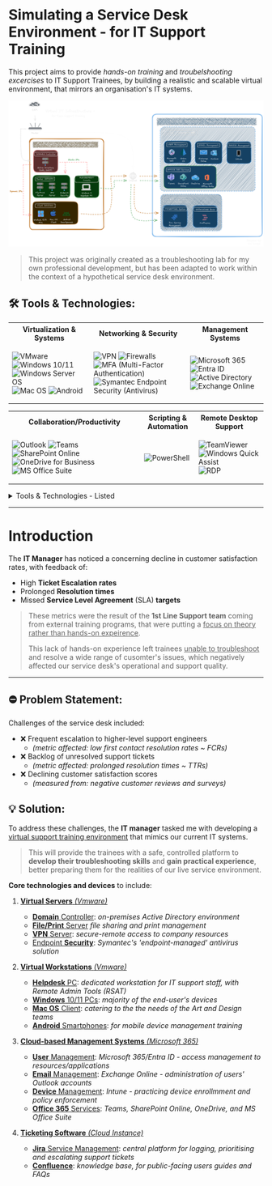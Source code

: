 # Simulating a Service Desk Environment - for IT Support Training 

This project aims to provide *hands-on training* and *troubelshooting excercises* to IT Support Trainees, by building a realistic and scalable virtual environment, that mirrors an organisation's IT systems.

![Diagram](IMG_Virtual-Infra-Diagram.png)

> This project was originally created as a troubleshooting lab for my own professional development, but  has been adapted to work within the context of a hypothetical service desk environment.

## 🛠 Tools & Technologies:

<table> <tr> <th>Virtualization & Systems</th> <th>Networking & Security</th> <th>Management Systems</th> </tr> <tr> <td> <p align="left"> <img src="https://www.svgrepo.com/show/448257/vmware.svg" alt="VMware" title="VMware" width="48" height="48"> <img src="https://cdn.worldvectorlogo.com/logos/microsoft-windows-11.svg" alt="Windows 10/11" title="Windows 10/11" width="40" height="48"> <img src="https://cdn.worldvectorlogo.com/logos/windows-server-2.svg" alt="Windows Server OS" title="Windows Server OS" width="40" height="48"> <img src="https://cdn.worldvectorlogo.com/logos/macos.svg" alt="Mac OS" title="Mac OS" width="50" height="48"> <img src="https://cdn.worldvectorlogo.com/logos/android-logomark.svg" alt="Android" title="Android" width="48" height="48"> </p> </td> <td> <p align="left"> <img src="https://www.svgrepo.com/show/490469/vpn.svg" alt="VPN" title="VPN" title="VPN" width="48" height="48"> <img src="https://www.svgrepo.com/show/444385/gui-firewall.svg" alt="Firewalls" title="Firewalls" width="48" height="48"> <img src="https://cdn.worldvectorlogo.com/logos/microsoft-authenticator.svg" alt="MFA (Multi-Factor Authentication)" title="MFA (Multi-Factor Authentication)" width="48" height="48"> <img src="https://cdn.worldvectorlogo.com/logos/symantec-logo10.svg" alt="Symantec Endpoint Security (Antivirus)" title="Symantec Endpoint Security (Antivirus)" width="100" height="48"> </p> </td> <td> <p align="left"> <img src="https://cdn.worldvectorlogo.com/logos/Microsoft-365.svg" alt="Microsoft 365" title="Microsoft 365" title="Microsoft 365" width="48" height="48"> <img src="https://cdn.worldvectorlogo.com/logos/azure-active-directory.svg" alt="Entra ID" title="Entra ID" title="Entra ID" width="48" height="48"> <img src="https://cdn.worldvectorlogo.com/logos/active-directory-1.svg" alt="Active Directory" title="Active Directory" title="Active Directory" width="130" height="48"> <img src="https://cdn.worldvectorlogo.com/logos/microsoft-exchange.svg" alt="Exchange Online" title="Exchange Online" title="Exchange Online" width="48" height="48"> </tr> </table> 

<table> <tr> <th>Collaboration/Productivity</th> <th>Scripting & Automation</th> <th>Remote Desktop Support</th> </tr> <tr> <td> <p align="left"> <img src="https://cdn.worldvectorlogo.com/logos/outlook-1.svg" alt="Outlook" title="Outlook" title="Outlook" width="48" height="48"> <img src="https://cdn.worldvectorlogo.com/logos/microsoft-teams-1.svg" alt="Teams" title="Teams" title="Teams" width="48" height="48"> <img src="https://cdn.worldvectorlogo.com/logos/microsoft-sharepoint.svg" alt="SharePoint Online" title="SharePoint Online" title="SharePoint Online" width="48" height="48"> <img src="https://cdn.worldvectorlogo.com/logos/onedrive-1.svg" alt="OneDrive for Business" title="OneDrive for Business" title="OneDrive for Business" width="48" height="48"> <img src="https://cdn.worldvectorlogo.com/logos/office-2.svg" alt="MS Office Suite" title="MS Office Suite" title="MS Office Suite" width="48" height="48"> </p> </td> <td> <p align="left"> <img src="https://cdn.worldvectorlogo.com/logos/powershell.svg" alt="PowerShell" title="PowerShell" title="PowerShell" width="48" height="48"> </p> </td> <td> <p align="left"> <img src="https://cdn.worldvectorlogo.com/logos/team-viewer.svg" alt="TeamViewer" title="TeamViewer" title="TeamViewer" width="130" height="48"> <img src="https://www.svgrepo.com/show/366419/remote-desktop.svg" alt="Windows Quick Assist" title="Windows Quick Assist" title="Windows Quick Assist" width="48" height="48"> <img src="https://www.svgrepo.com/show/331746/rdp-remoteing-file.svg" alt="RDP" title="RDP" title="RDP" width="48" height="48"> </tr> </table> 

<details><summary>Tools & Technologies - Listed</summary>
  
- <ins>**Virtualization & Systems:**</ins> VMware , Windows 10/11 , Windows Server OS , Mac OS , Android
- <ins>**Networking & Security:**</ins> TCP/IP , DNS/DHCP , VPN , Symantec Endpoint Security (Antivirus)
- <ins>**Management Systems:**</ins> Microsoft 365/Entra ID , Active Directory , Exchange Online , Intune (MDM)
- <ins>**Collaboration/Productivity:**</ins> Outlook , Teams , SharePoint Online , OneDrive , MS Office Suite
- <ins>**Scripting/Automation:**</ins> PowerShell
- <ins>**Remote Support:**</ins> TeamViewer , Quick Assist , RSAT , RDP
- <ins>**Ticketing System:**</ins> Jira Service Management
- <ins>**Documentation:**</ins> Project Writing (markdown/HTML) , Diagramming , Troubleshooting Instructions , Support Guides , Video Tutorials

</details>

---

# Introduction

The **IT Manager** has noticed a concerning decline in customer satisfaction rates, with feedback of: 
- High **Ticket Escalation rates**
- Prolonged **Resolution times**
- Missed **Service Level Agreement** (SLA) **targets**

> These metrics were the result of the **1st Line Support team** coming from external training programs, that were putting a <ins>focus on theory rather than hands-on expeirence</ins>.
>
> This lack of hands-on experience left trainees <ins>unable to troubleshoot</ins> and resolve a wide range of cusomter's issues, which negatively affected our service desk's operational and support quality.

---

## ⛔ Problem Statement:
Challenges of the service desk included:

- ❌ Frequent escalation to higher-level support engineers
  - *(metric affected: low first contact resolution rates ~ FCRs)*
- ❌ Backlog of unresolved support tickets
  - *(metric affected: prolonged resolution times ~ TTRs)*
- ❌ Declining customer satisfaction scores
  - *(measured from: negative customer reviews and surveys)*

## 💡 Solution:

To address these challenges, the **IT manager** tasked me with developing a <ins>virtual support training environment</ins> that mimics our current IT systems.

> This will provide the trainees with a safe, controlled platform to **develop their troubleshooting skills** and **gain practical experience**, better preparing them for the realities of our live service environment.

**Core technologies and devices** to include:

1. <ins>**Virtual Servers** *(Vmware)*</ins>  

   - <ins>**Domain** Controller</ins>: *on-premises Active Directory environment*
   - <ins>**File/Print** Server</ins> *file sharing and print management*
   - <ins>**VPN** Server</ins>: *secure-remote access to company resources*
   - <ins>Endpoint **Security**</ins>: *Symantec's 'endpoint-managed' antivirus solution*

2. <ins>**Virtual Workstations** *(Vmware)*</ins>   

   - <ins>**Helpdesk** PC</ins>: *dedicated workstation for IT support staff, with Remote Admin Tools (RSAT)*
   - <ins>**Windows** 10/11 PCs</ins>: *majority of the end-user's devices*
   - <ins>**Mac OS** Client</ins>: *catering to the the needs of the Art and Design teams*
   - <ins>**Android** Smartphones</ins>: *for mobile device management training*

3. <ins>**Cloud-based Management Systems** *(Microsoft 365)*</ins>   

   - <ins>**User** Management</ins>: *Microsoft 365/Entra ID - access management to resources/applications*
   - <ins>**Email** Management</ins>: *Exchange Online - administration of users' Outlook accounts*
   - <ins>**Device** Management</ins>: *Intune - practicing device enrollmment and policy enforcement*
   - <ins>**Office 365** Services</ins>: *Teams, SharePoint Online, OneDrive, and MS Office Suite*

4. <ins>**Ticketing Software** *(Cloud Instance)*</ins>

   - <ins>**Jira** Service Management</ins>: *central platform for logging, prioritising and escalating support tickets*
   - <ins>**Confluence**</ins>: *knowledge base, for public-facing users guides and FAQs*


